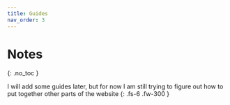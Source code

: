 ```yaml
---
title: Guides 
nav_order: 3
---
```


# Notes
{: .no_toc }

I will add some guides later, but for now I am still trying to figure out how to put together other parts of the website
{: .fs-6 .fw-300 }


